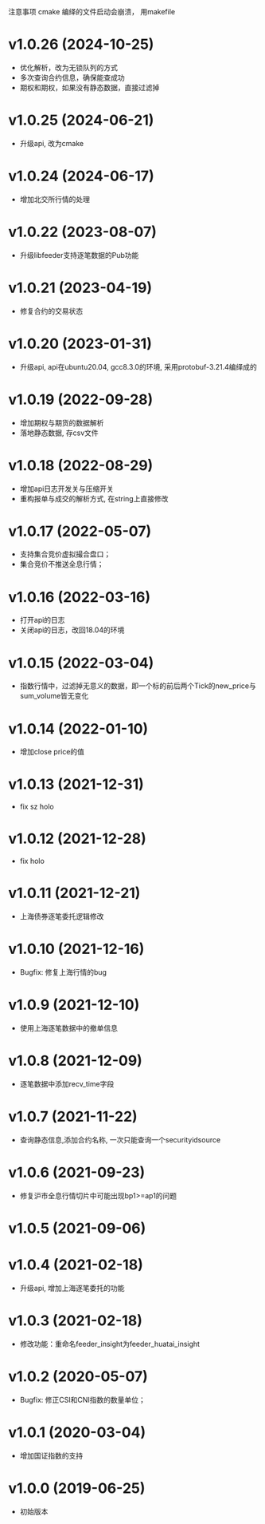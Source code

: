 注意事项 cmake 编绎的文件启动会崩溃， 用makefile

# v1.0.26 (2024-10-25)
* 优化解析，改为无锁队列的方式
* 多次查询合约信息，确保能查成功
* 期权和期权，如果没有静态数据，直接过滤掉

# v1.0.25 (2024-06-21)
* 升级api, 改为cmake

# v1.0.24 (2024-06-17)
* 增加北交所行情的处理

# v1.0.22 (2023-08-07)
* 升级libfeeder支持逐笔数据的Pub功能

# v1.0.21 (2023-04-19)
* 修复合约的交易状态

# v1.0.20 (2023-01-31)
* 升级api, api在ubuntu20.04, gcc8.3.0的环境, 采用protobuf-3.21.4编绎成的

# v1.0.19 (2022-09-28)
* 增加期权与期货的数据解析
* 落地静态数据, 存csv文件

# v1.0.18 (2022-08-29)
* 增加api日志开发关与压缩开关
* 重构报单与成交的解析方式, 在string上直接修改

# v1.0.17 (2022-05-07)
* 支持集合竞价虚拟撮合盘口；
* 集合竞价不推送全息行情；

# v1.0.16 (2022-03-16)
* 打开api的日志
* 关闭api的日志，改回18.04的环境

# v1.0.15 (2022-03-04)
* 指数行情中，过滤掉无意义的数据，即一个标的前后两个Tick的new_price与sum_volume皆无变化

# v1.0.14 (2022-01-10)
* 增加close price的值

# v1.0.13 (2021-12-31)
* fix sz holo

# v1.0.12 (2021-12-28)
* fix holo

# v1.0.11 (2021-12-21)
* 上海债券逐笔委托逻辑修改

# v1.0.10 (2021-12-16)
* Bugfix: 修复上海行情的bug

# v1.0.9 (2021-12-10)
* 使用上海逐笔数据中的撤单信息

# v1.0.8 (2021-12-09)
* 逐笔数据中添加recv_time字段

# v1.0.7 (2021-11-22)
* 查询静态信息,添加合约名称, 一次只能查询一个securityidsource

# v1.0.6 (2021-09-23)
* 修复沪市全息行情切片中可能出现bp1>=ap1的问题

# v1.0.5 (2021-09-06)

# v1.0.4 (2021-02-18)
* 升级api, 增加上海逐笔委托的功能

# v1.0.3 (2021-02-18)
* 修改功能：重命名feeder_insight为feeder_huatai_insight

# v1.0.2 (2020-05-07)
* Bugfix: 修正CSI和CNI指数的数量单位；

# v1.0.1 (2020-03-04)
* 增加国证指数的支持

# v1.0.0 (2019-06-25)
* 初始版本
